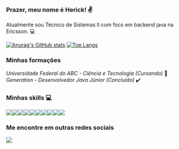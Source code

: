 ### Prazer, meu nome é Herick! :v:

Atualmente sou Técnico de Sistemas ll com foco em backend java na Ericsson. :computer:

[![Anurag's GitHub stats](https://github-readme-stats.vercel.app/api?username=herickwill&show_icons=true)](https://github.com/anuraghazra/github-readme-stats)
[![Top Langs](https://github-readme-stats.vercel.app/api/top-langs/?username=herickwill&layout=compact)](https://github.com/herickwill/github-readme-stats)


### Minhas formações 
<i>Universidade Federal do ABC - Ciência e Tecnologia (Cursando) </i> :construction:
<br>
<i>Generation - Desenvolvedor Java Júnior (Concluído) </i> :heavy_check_mark:




### Minhas skills :computer:
  <img align="center" src="https://img.shields.io/badge/Java-ED8B00?style=for-the-badge&logo=java&logoColor=white" /><img align="center" src="https://img.shields.io/badge/Python-3776AB?style=for-the-badge&logo=python&logoColor=white"/><img align="center" src="https://img.shields.io/badge/HTML-239120?style=for-the-badge&logo=html5&logoColor=white"/><img align="center" src="https://img.shields.io/badge/CSS-239120?&style=for-the-badge&logo=css3&logoColor=white"/><img align="center" src="https://img.shields.io/badge/JavaScript-F7DF1E?style=for-the-badge&logo=javascript&logoColor=black"/><img align="center" src="https://img.shields.io/badge/TypeScript-007ACC?style=for-the-badge&logo=typescript&logoColor=white"/><img align="center" src="https://img.shields.io/badge/Angular-DD0031?style=for-the-badge&logo=angular&logoColor=white"/><img align="center" src="https://img.shields.io/badge/Bootstrap-563D7C?style=for-the-badge&logo=bootstrap&logoColor=white"/><img align="center" src="https://img.shields.io/badge/Spring-6DB33F?style=for-the-badge&logo=spring&logoColor=white"/><img align="center" src="https://img.shields.io/badge/MySQL-00000F?style=for-the-badge&logo=mysql&logoColor=white"/>
  


### Me encontre em outras redes sociais
<a href="https://www.linkedin.com/in/herick-willians/">
  <img align="center" src="https://img.shields.io/badge/LinkedIn-0077B5?style=for-the-badge&logo=linkedin&logoColor=white" />
</a>
